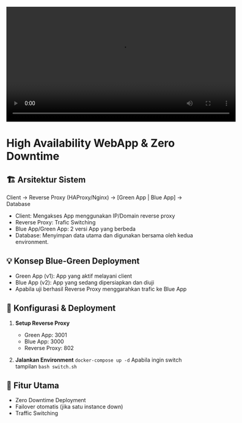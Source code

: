 <video src="zerodowntime.mp4" controls width="600"></video>

<h1> High Availability WebApp & Zero Downtime </h1>

## 🏗️ Arsitektur Sistem
Client → Reverse Proxy (HAProxy/Nginx) → [Green App | Blue App] → Database
- Client: Mengakses App menggunakan IP/Domain reverse proxy
- Reverse Proxy: Trafic Switching
- Blue App/Green App: 2 versi App yang berbeda
- Database: Menyimpan data utama dan digunakan bersama oleh kedua environment. 

## 💡 Konsep Blue-Green Deployment
- Green App (v1): App yang aktif melayani client
- Blue App (v2): App yang sedang dipersiapkan dan diuji
- Apabila uji berhasil Reverse Proxy menggarahkan trafic ke Blue App

## 🧱 Konfigurasi & Deployment
1. **Setup Reverse Proxy**
   - Green App: 3001
   - Blue App: 3000
   - Reverse Proxy: 802
     
2. **Jalankan Environment**
   ``` docker-compose up -d ```
    Apabila ingin switch tampilan
   ``` bash switch.sh ```

## 🧩 Fitur Utama
- Zero Downtime Deployment
- Failover otomatis (jika satu instance down)
- Traffic Switching

